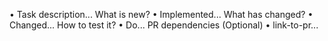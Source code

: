 • Task description...
What is new?
• Implemented...
What has changed?
• Changed...
How to test it?
• Do...
PR dependencies (Optional)
• link-to-pr... 
